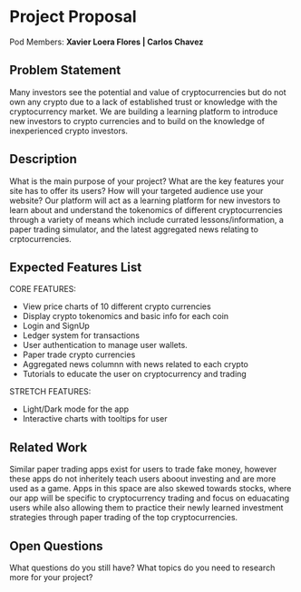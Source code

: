 # Project Proposal

Pod Members: **Xavier Loera Flores | Carlos Chavez**

## Problem Statement

Many investors see the potential and value of cryptocurrencies but do not own any crypto due to a lack of established trust or knowledge with the cryptocurrency market. We are building a learning platform to introduce new investors to crypto currencies and to build on the knowledge of inexperienced crypto investors. 

## Description

What is the main purpose of your project? What are the key features your site has to offer its users? How will your targeted audience use your website?
Our platform will act as a learning platform for new investors to learn about and understand the tokenomics of different cryptocurrencies through a variety of means which include currated lessons/information, a paper trading simulator, and the latest aggregated news relating to crptocurrencies. 

## Expected Features List

CORE FEATURES:

- View price charts of 10 different crypto currencies
- Display crypto tokenomics and basic info for each coin
- Login and SignUp 
- Ledger system for transactions
- User authentication to manage user wallets.
- Paper trade crypto currencies
- Aggregated news columnn with news related to each crypto
- Tutorials to educate the user on cryptocurrency and trading

STRETCH FEATURES:

- Light/Dark mode for the app
- Interactive charts with tooltips for user



## Related Work

Similar paper trading apps exist for users to trade fake money, however these apps do not inheritely teach users aboout investing and are more used as a game. Apps in this space are also skewed towards stocks, where our app will be specific to cryptocurrency trading and focus on eduacating users while also allowing them to practice their newly learned investment strategies through paper trading of the top cryptocurrencies.

## Open Questions

What questions do you still have? What topics do you need to research more for your project?

